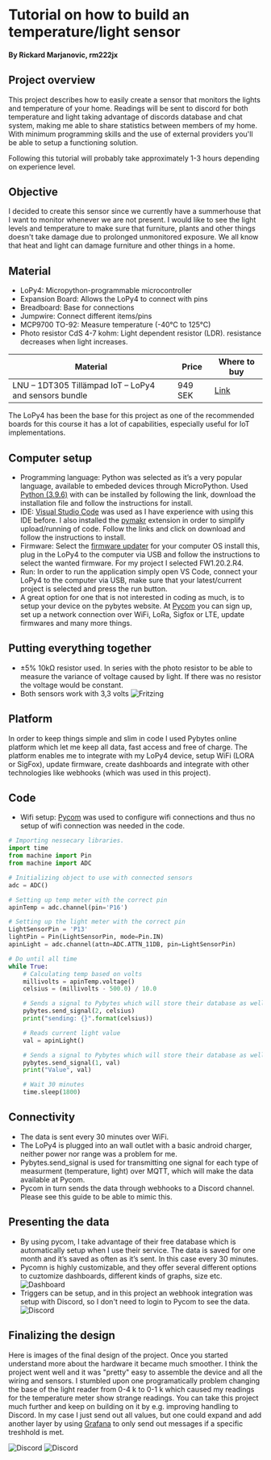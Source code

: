 # Tutorial on how to build an temperature/light sensor
#### By Rickard Marjanovic, rm222jx

## Project overview
This project describes how to easily create a sensor that monitors the lights and temperature of your home. Readings will be sent to discord for both temperature and light taking advantage of discords database and chat system, making me able to share statistics between members of my home.
With minimum programming skills and the use of external providers you'll be able to setup a functioning solution.

Following this tutorial will probably take approximately 1-3 hours depending on experience level.

## Objective
I decided to create this sensor since we currently have a summerhouse that I want to monitor whenever we are not present. I would like to see the light levels and temperature to make sure that furniture, plants and other things doesn't take damage due to prolonged unmonitored exposure. We all know that heat and light can damage furniture and other things in a home.

## Material
- LoPy4: Micropython-programmable microcontroller
- Expansion Board: Allows the LoPy4 to connect with pins
- Breadboard: Base for connections
- Jumpwire: Connect different items/pins
- MCP9700 TO-92: Measure temperature (-40°C to 125°C)
- Photo resistor CdS 4-7 kohm: Light dependent resistor (LDR). resistance decreases when light increases.

| Material                                              | Price   | Where to buy                                                                                  |
| ----------------------------------------------------- | ------- | --------------------------------------------------------------------------------------------- |
| LNU – 1DT305 Tillämpad IoT – LoPy4 and sensors bundle | 949 SEK | [Link](https://www.electrokit.com/produkt/lnu-1dt305-tillampad-iot-lopy4-and-sensors-bundle/) |


The LoPy4 has been the base for this project as one of the recommended boards for this course it has a lot of capabilities, especially useful for IoT implementations.
## Computer setup
- Programming language: Python was selected as it’s a very popular language, available to embeded devices through MicroPython. Used [Python (3.9.6)](https://www.python.org/downloads/) with can be installed by following the link, download the installation file and follow the instructions for install.
- IDE: [Visual Studio Code](https://code.visualstudio.com/) was used as I have experience with using this IDE before. I also installed the [pymakr](https://marketplace.visualstudio.com/items?itemName=pycom.Pymakr) extension in order to simplify upload/running of code. Follow the links and click on download and follow the instructions to install.
- Firmware: Select the [firmware updater](https://pycom.io/downloads/) for your computer OS install this, plug in the LoPy4 to the computer via USB and follow the instructions to select the wanted firmware. For my project I selected FW1.20.2.R4.
- Run: In order to run the application simply open VS Code, connect your LoPy4 to the computer via USB, make sure that your latest/current project is selected and press the run button.
- A great option for one that is not interested in coding as much, is to setup your device on the pybytes website. At [Pycom](https://pybytes.pycom.io/) you can sign up, set up a network connection over WiFi, LoRa, Sigfox or LTE, update firmwares and many more things.
## Putting everything together
- ±5% 10kΩ resistor used. In series with the photo resistor to be able to measure the variance of voltage caused by light. If there was no resistor the voltage would be constant.
- Both sensors work with 3,3 volts
![Fritzing](./Pictures/FritzingSchema_bb.png)
## Platform
In order to keep things simple and slim in code I used Pybytes online platform which let me keep all data, fast access and free of charge. The platform enables me to integrate with my LoPy4 device, setup WiFi (LORA or SigFox), update firmware, create dashboards and integrate with other technologies like webhooks (which was used in this project).

## Code
- Wifi setup: [Pycom](https://pybytes.pycom.io/) was used to configure wifi connections and thus no setup of wifi connection was needed in the code.
```python
# Importing nessecary libraries.
import time
from machine import Pin
from machine import ADC

# Initializing object to use with connected sensors
adc = ADC()

# Setting up temp meter with the correct pin
apinTemp = adc.channel(pin='P16')

# Setting up the light meter with the correct pin
LightSensorPin = 'P13'
lightPin = Pin(LightSensorPin, mode=Pin.IN)
apinLight = adc.channel(attn=ADC.ATTN_11DB, pin=LightSensorPin)

# Do until all time
while True:
    # Calculating temp based on volts
    millivolts = apinTemp.voltage()
    celsius = (millivolts - 500.0) / 10.0

    # Sends a signal to Pybytes which will store their database as well as show up in the dashboard
    pybytes.send_signal(2, celsius)
    print("sending: {}".format(celsius))

    # Reads current light value
    val = apinLight()

    # Sends a signal to Pybytes which will store their database as well as show up in the dashboard
    pybytes.send_signal(1, val)
    print("Value", val)

    # Wait 30 minutes
    time.sleep(1800)

```
## Connectivity
- The data is sent every 30 minutes over WiFi.
- The LoPy4 is plugged into an wall outlet with a basic android charger, neither power nor range was a problem for me.
- Pybytes.send_signal is used for transmitting one signal for each type of measurment (temperature, light) over MQTT, which will make the data available at Pycom.
- Pycom in turn sends the data through webhooks to a Discord channel. Please see this guide to be able to mimic this.
## Presenting the data
- By using pycom, I take advantage of their free database which is automatically setup when I use their service. The data is saved for one month and it’s saved as often as it’s sent. In this case every 30 minutes.
- Pycomn is highly customizable, and they offer several different options to cuztomize dashboards, different kinds of graphs, size etc.
![Dashboard](./Pictures/Dashboard.png)
- Triggers can be setup, and in this project an webhook integration was setup with Discord, so I don't need to login to Pycom to see the data.
![Discord](./Pictures/Discord.png)

## Finalizing the design
Here is images of the final design of the project. Once you started understand more about the hardware it became much smoother. I think the project went well and it was "pretty" easy to assemble the device and all the wiring and sensors. I stumbled upon one programatically problem changing the base of the light reader from 0-4 k to 0-1 k which caused my readings for the temperature meter show strange readings. You can take this project much further and keep on building on it by e.g. improving handling to Discord. In my case I just send out all values, but one could expand and add another layer by using [Grafana](https://grafana.com/) to only send out messages if a specific treshhold is met.

![Discord](./Pictures/Thing.JPG)
![Discord](./Pictures/Thing2.JPG)
